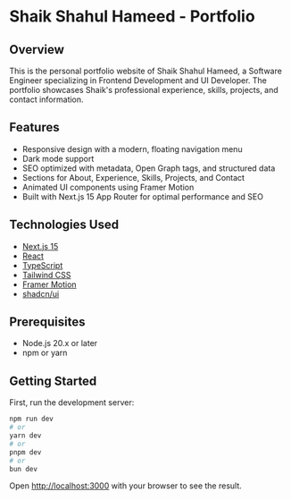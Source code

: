 # Shaik Shahul Hameed - Portfolio

## Overview

This is the personal portfolio website of Shaik Shahul Hameed, a Software Engineer specializing in Frontend Development and UI Developer. The portfolio showcases Shaik's professional experience, skills, projects, and contact information.

## Features

- Responsive design with a modern, floating navigation menu
- Dark mode support
- SEO optimized with metadata, Open Graph tags, and structured data
- Sections for About, Experience, Skills, Projects, and Contact
- Animated UI components using Framer Motion
- Built with Next.js 15 App Router for optimal performance and SEO

## Technologies Used

- [Next.js 15](https://nextjs.org/)
- [React](https://reactjs.org/)
- [TypeScript](https://www.typescriptlang.org/)
- [Tailwind CSS](https://tailwindcss.com/)
- [Framer Motion](https://www.framer.com/motion/)
- [shadcn/ui](https://ui.shadcn.com/)

## Prerequisites

- Node.js 20.x or later
- npm or yarn

## Getting Started

First, run the development server:

```bash
npm run dev
# or
yarn dev
# or
pnpm dev
# or
bun dev
```

Open [http://localhost:3000](http://localhost:3000) with your browser to see the result.
